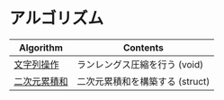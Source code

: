 # アルゴリズム

|  Algorithm  |  Contents  |
| ---- | ----
|  [文字列操作](String/)  |  ランレングス圧縮を行う (void)|
|  [二次元累積和](sum2D/)  |  二次元累積和を構築する (struct)  |
